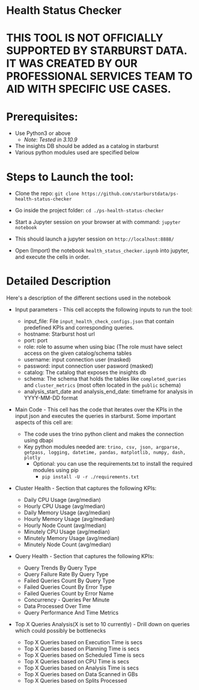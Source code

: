 # Health Status Checker

# THIS TOOL IS NOT OFFICIALLY SUPPORTED BY STARBURST DATA.  IT WAS CREATED BY OUR PROFESSIONAL SERVICES TEAM TO AID WITH SPECIFIC USE CASES.

# Prerequisites:
   - Use Python3 or above
        * *Note*: *Tested in 3.10.9*
   - The insights DB should be added as a catalog in starburst
   - Various python modules used are specified below

# Steps to Launch the tool:
   - Clone the repo:
   `git clone https://github.com/starburstdata/ps-health-status-checker`

   - Go inside the project folder:
   `cd ./ps-health-status-checker`

   - Start a Jupyter session on your browser at with command:
   `jupyter notebook`

   - This should launch a jupyter session on `http://localhost:8888/`

   - Open (Import) the notebook `health_status_checker.ipynb` into jupyter, and execute the cells in order.

# Detailed Description

Here's a description of the different sections used in the notebook

- Input parameters - This cell accepts the following inputs to run the tool:
    - input_file: File `input_health_check_configs.json` that contain predefined KPIs and corresponding queries.
    - hostname: Starburst host url
    - port: port
    - role: role to assume when using biac (The role must have select access on the given catalog/schema tables
    - username: input connection user (masked)
    - password: input connection user pasword (masked)
    - catalog: The catalog that exposes the insights db
    - schema: The schema that holds the tables like `completed_queries` and `cluster_metrics` (most often located in the `public` schema)
    - analysis_start_date and analysis_end_date: timeframe for analysis in YYYY-MM-DD format
    
- Main Code - This cell has the code that iterates over the KPIs in the input json and executes the queries in starburst. Some important aspects of this cell are:
    - The code uses the trino python client and makes the connection using dbapi
    - Key python modules needed are: `trino, csv, json, argparse, getpass, logging, datetime, pandas, matplotlib, numpy, dash, plotly`
        * Optional: you can use the requirements.txt to install the required modules using pip
            * `pip install -U -r ./requirements.txt`
    
- Cluster Health - Section that captures the following KPIs:
    - Daily CPU Usage (avg/median)
    - Hourly CPU Usage (avg/median)
    - Daily Memory Usage (avg/median)
    - Hourly Memory Usage (avg/median)
    - Hourly Node Count (avg/median)
    - Minutely CPU Usage (avg/median)
    - Minutely Memory Usage (avg/median)
    - Minutely Node Count (avg/median)

- Query Health - Section that captures the following KPIs:
    - Query Trends By Query Type
    - Query Failure Rate By Query Type
    - Failed Queries Count By Query Type
    - Failed Queries Count By Error Type
    - Failed Queries Count by Error Name
    - Concurrency - Queries Per Minute
    - Data Processed Over Time
    - Query Performance And Time Metrics
    
- Top X Queries Analysis(X is set to 10 currently) - Drill down on queries which could possibly be bottlenecks
    - Top X Queries based on Execution Time is secs
    - Top X Queries based on Planning Time is secs
    - Top X Queries based on Scheduled Time is secs
    - Top X Queries based on CPU Time is secs
    - Top X Queries based on Analysis Time is secs
    - Top X Queries based on Data Scanned in GBs
    - Top X Queries based on Splits Processed
